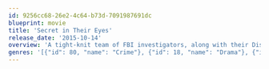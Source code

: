 ```yaml
---
id: 9256cc68-26e2-4c64-b73d-7091987691dc
blueprint: movie
title: 'Secret in Their Eyes'
release_date: '2015-10-14'
overview: 'A tight-knit team of FBI investigators, along with their District Attorney supervisor, is suddenly torn apart when they discover that one of their own teenage daughters has been brutally murdered.'
genres: '[{"id": 80, "name": "Crime"}, {"id": 18, "name": "Drama"}, {"id": 9648, "name": "Mystery"}]'
---
```


